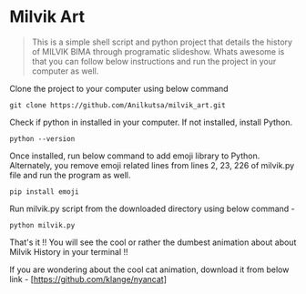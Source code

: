 # Milvik Art

> This is a simple shell script and python project that details the history of MILVIK BIMA through programatic slideshow. 
> Whats awesome is that you can follow below instructions and run the project in your computer as well. 

Clone the project to your computer using below command 

```
git clone https://github.com/Anilkutsa/milvik_art.git
```

Check if python in installed in your computer. If not installed, install Python. 
```
python --version
```

Once installed, run below command to add emoji library to Python. Alternately, you remove emoji related lines from lines 2, 23, 226 of milvik.py file and run the program as well. 
```
pip install emoji
```

Run milvik.py script from the downloaded directory using below command - 

```
python milvik.py
```

That's it !! You will see the cool or rather the dumbest animation about about Milvik History in your terminal !! 

If you are wondering about the cool cat animation, download it from below link - 
[https://github.com/klange/nyancat]
